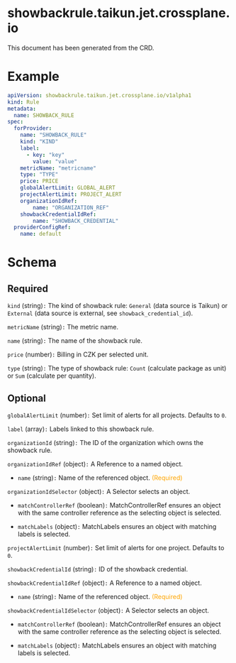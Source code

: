 
showbackrule.taikun.jet.crossplane.io
=====================================


This document has been generated from the CRD.
  

# Example


```yaml
apiVersion: showbackrule.taikun.jet.crossplane.io/v1alpha1
kind: Rule
metadata:
  name: SHOWBACK_RULE
spec:
  forProvider:
    name: "SHOWBACK_RULE"
    kind: "KIND"
    label:
      - key: "key"
        value: "value"
    metricName: "metricname"
    type: "TYPE"
    price: PRICE
    globalAlertLimit: GLOBAL_ALERT
    projectAlertLimit: PROJECT_ALERT
    organizationIdRef:
        name: "ORGANIZATION_REF"
    showbackCredentialIdRef:
        name: "SHOWBACK_CREDENTIAL"
  providerConfigRef:
    name: default

```  

# Schema
  

## Required
  
`kind` (string)`:` The kind of showback rule: `General` (data source is Taikun) or `External` (data source is external, see `showback_credential_id`).
  
`metricName` (string)`:` The metric name.
  
`name` (string)`:` The name of the showback rule.
  
`price` (number)`:` Billing in CZK per selected unit.
  
`type` (string)`:` The type of showback rule: `Count` (calculate package as unit) or `Sum` (calculate per quantity).
  

## Optional
  
`globalAlertLimit` (number)`:` Set limit of alerts for all projects. Defaults to `0`.
  
`label` (array)`:` Labels linked to this showback rule.
  
`organizationId` (string)`:` The ID of the organization which owns the showback rule.
  
`organizationIdRef` (object)`:` A Reference to a named object.

* `name` (string)`:` Name of the referenced object.<font color="orange"> (Required)</font>  
  
`organizationIdSelector` (object)`:` A Selector selects an object.

* `matchControllerRef` (boolean)`:` MatchControllerRef ensures an object with the same controller reference as the selecting object is selected.  

* `matchLabels` (object)`:` MatchLabels ensures an object with matching labels is selected.  
  
`projectAlertLimit` (number)`:` Set limit of alerts for one project. Defaults to `0`.
  
`showbackCredentialId` (string)`:` ID of the showback credential.
  
`showbackCredentialIdRef` (object)`:` A Reference to a named object.

* `name` (string)`:` Name of the referenced object.<font color="orange"> (Required)</font>  
  
`showbackCredentialIdSelector` (object)`:` A Selector selects an object.

* `matchControllerRef` (boolean)`:` MatchControllerRef ensures an object with the same controller reference as the selecting object is selected.  

* `matchLabels` (object)`:` MatchLabels ensures an object with matching labels is selected.  
  
